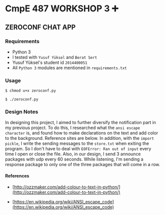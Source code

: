 # CmpE 487 WORKSHOP 3 :heavy_plus_sign:

## ZEROCONF CHAT APP

### Requirements 

- Python 3
- I tested with `Yusuf Yüksel` and `Berat Sert`
- Yusuf Yüksel's student id `2014400051`
- All `Python 3` modules are mentioned in `requirements.txt`

### Usage

`$ chmod u+x zeroconf.py`

`$ ./zeroconf.py`

### Design Notes

In designing this project, I aimed to further diversify the notification part in my previous project. To do this, I researched what the `ansi escape character` is, and found how to make declarations on the text and add color to the background. Reference sites are below. In addition, with the `import pickle`, I write the sending messages to the `store.txt` when exiting the program. So I don't have to deal with `EOFError: Ran out of input` every time I open or close the file. Also, in our design, I send 3 announce packages with udp every 60 seconds. While listening, I'm sending a response package to only one of the three packages that will come in a row.

#### References

- [http://ozzmaker.com/add-colour-to-text-in-python/](http://ozzmaker.com/add-colour-to-text-in-python/)

- [https://en.wikipedia.org/wiki/ANSI_escape_code](https://en.wikipedia.org/wiki/ANSI_escape_code)
